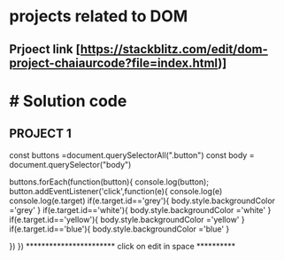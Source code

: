 # projects related to DOM
## Prjoect link [https://stackblitz.com/edit/dom-project-chaiaurcode?file=index.html)]

# # Solution code 
## PROJECT 1

const buttons =document.querySelectorAll(".button")
const body = document.querySelector("body")


buttons.forEach(function(button){
  console.log(button);
  button.addEventListener('click',function(e){
    console.log(e)
    console.log(e.target)
if(e.target.id=='grey'){
  body.style.backgroundColor ='grey'
}
if(e.target.id=='white'){
  body.style.backgroundColor ='white'
}
if(e.target.id=='yellow'){
  body.style.backgroundColor ='yellow'
}
if(e.target.id=='blue'){
  body.style.backgroundColor ='blue'
}

  })
})
     *********************** click on edit in space **********

